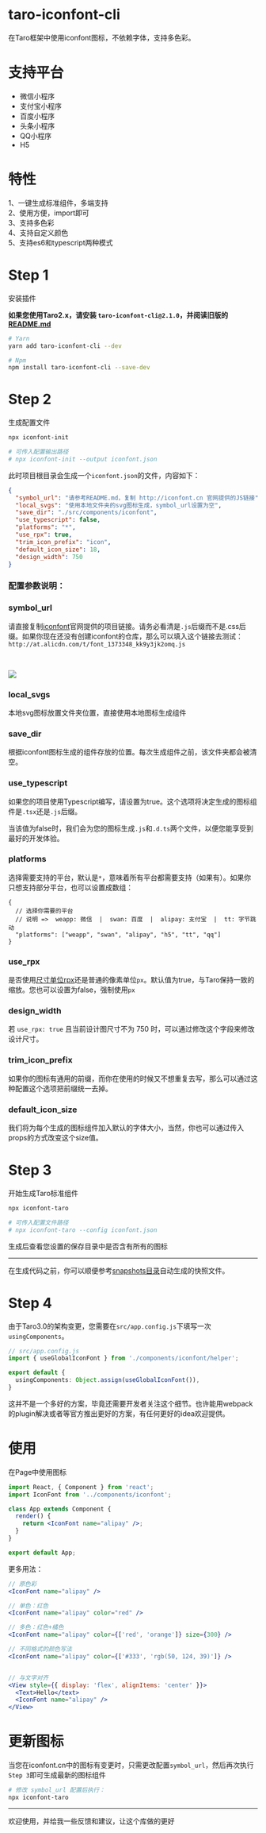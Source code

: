 # taro-iconfont-cli
在Taro框架中使用iconfont图标，不依赖字体，支持多色彩。

# 支持平台

* 微信小程序
* 支付宝小程序
* 百度小程序
* 头条小程序
* QQ小程序
* H5

# 特性
1、一键生成标准组件，多端支持
<br>
2、使用方便，import即可
<br>
3、支持多色彩
<br>
4、支持自定义颜色
<br>
5、支持es6和typescript两种模式

# Step 1
安装插件

**如果您使用Taro2.x，请安装 `taro-iconfont-cli@2.1.0`，并阅读旧版的[README.md](https://github.com/iconfont-cli/taro-iconfont-cli/blob/v2.1.0/README.md)**

```bash
# Yarn
yarn add taro-iconfont-cli --dev

# Npm
npm install taro-iconfont-cli --save-dev
```


# Step 2
生成配置文件
```bash
npx iconfont-init

# 可传入配置输出路径
# npx iconfont-init --output iconfont.json
```
此时项目根目录会生成一个`iconfont.json`的文件，内容如下：
```json
{
  "symbol_url": "请参考README.md，复制 http://iconfont.cn 官网提供的JS链接",
  "local_svgs": "使用本地文件夹的svg图标生成，symbol_url设置为空",
  "save_dir": "./src/components/iconfont",
  "use_typescript": false,
  "platforms": "*",
  "use_rpx": true,
  "trim_icon_prefix": "icon",
  "default_icon_size": 18,
  "design_width": 750
}
```
### 配置参数说明：
### symbol_url
请直接复制[iconfont](http://iconfont.cn)官网提供的项目链接。请务必看清是`.js`后缀而不是.css后缀。如果你现在还没有创建iconfont的仓库，那么可以填入这个链接去测试：`http://at.alicdn.com/t/font_1373348_kk9y3jk2omq.js`

<br />

![](https://github.com/fwh1990/mini-program-iconfont-cli/blob/master/images/symbol-url.png?raw=true)


### local_svgs
本地svg图标放置文件夹位置，直接使用本地图标生成组件

### save_dir
根据iconfont图标生成的组件存放的位置。每次生成组件之前，该文件夹都会被清空。

### use_typescript
如果您的项目使用Typescript编写，请设置为true。这个选项将决定生成的图标组件是`.tsx`还是`.js`后缀。

当该值为false时，我们会为您的图标生成`.js`和`.d.ts`两个文件，以便您能享受到最好的开发体验。

### platforms
选择需要支持的平台，默认是`*`，意味着所有平台都需要支持（如果有）。如果你只想支持部分平台，也可以设置成数组：
```json5
{
  // 选择你需要的平台
  // 说明 =>  weapp: 微信  |  swan: 百度  |  alipay: 支付宝  |  tt: 字节跳动
  "platforms": ["weapp", "swan", "alipay", "h5", "tt", "qq"]
}
```

### use_rpx
是否使用[尺寸单位rpx](https://developers.weixin.qq.com/miniprogram/dev/framework/view/wxss.html#%E5%B0%BA%E5%AF%B8%E5%8D%95%E4%BD%8D)还是普通的像素单位`px`。默认值为true，与Taro保持一致的缩放。您也可以设置为false，强制使用`px`

### design_width
若 `use_rpx: true` 且当前设计图尺寸不为 750 时，可以通过修改这个字段来修改设计尺寸。

### trim_icon_prefix
如果你的图标有通用的前缀，而你在使用的时候又不想重复去写，那么可以通过这种配置这个选项把前缀统一去掉。

### default_icon_size
我们将为每个生成的图标组件加入默认的字体大小，当然，你也可以通过传入props的方式改变这个size值。


# Step 3
开始生成Taro标准组件
```bash
npx iconfont-taro

# 可传入配置文件路径
# npx iconfont-taro --config iconfont.json
```
生成后查看您设置的保存目录中是否含有所有的图标

-------

在生成代码之前，你可以顺便参考[snapshots目录](https://github.com/iconfont-cli/taro-iconfont-cli/tree/master/snapshots)自动生成的快照文件。

# Step 4
由于Taro3.0的架构变更，您需要在`src/app.config.js`下填写一次`usingComponents`。
```typescript
// src/app.config.js
import { useGlobalIconFont } from './components/iconfont/helper';

export default {
  usingComponents: Object.assign(useGlobalIconFont()),
}
```

这并不是一个多好的方案，毕竟还需要开发者关注这个细节。也许能用webpack的plugin解决或者等官方推出更好的方案，有任何更好的idea欢迎提供。

# 使用
在Page中使用图标
```jsx harmony
import React, { Component } from 'react';
import IconFont from '../components/iconfont';

class App extends Component {
  render() {
    return <IconFont name="alipay" />;
  }
}

export default App;
```
更多用法：
```jsx harmony
// 原色彩
<IconFont name="alipay" />

// 单色：红色
<IconFont name="alipay" color="red" />

// 多色：红色+橘色
<IconFont name="alipay" color={['red', 'orange']} size={300} />

// 不同格式的颜色写法
<IconFont name="alipay" color={['#333', 'rgb(50, 124, 39)']} />


// 与文字对齐
<View style={{ display: 'flex', alignItems: 'center' }}>
  <Text>Hello</text>
  <IconFont name="alipay" />
</View>
```

# 更新图标
当您在iconfont.cn中的图标有变更时，只需更改配置`symbol_url`，然后再次执行`Step 3`即可生成最新的图标组件
```bash
# 修改 symbol_url 配置后执行：
npx iconfont-taro
```

--------

欢迎使用，并给我一些反馈和建议，让这个库做的更好
